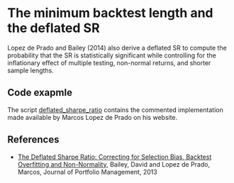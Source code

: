 # The minimum backtest length and the deflated SR

Lopez de Prado and Bailey (2014) also derive a deflated SR to compute the probability that the SR is statistically significant while controlling for the inflationary effect of multiple testing, non-normal returns, and shorter sample lengths.

## Code exapmle

The script [deflated_sharpe_ratio](01_deflated_sharpe_ratio.py) contains the commented implementation made available by Marcos Lopez de Prado on his website. 

## References

- [The Deflated Sharpe Ratio: Correcting for Selection Bias, Backtest Overfitting and Non-Normality](https://www.davidhbailey.com/dhbpapers/deflated-sharpe.pdf), Bailey, David and Lopez de Prado, Marcos, Journal of Portfolio Management, 2013

